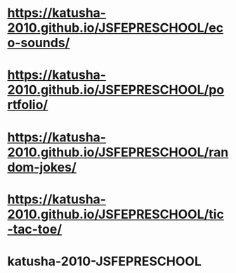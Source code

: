 # https://katusha-2010.github.io/JSFEPRESCHOOL/eco-sounds/
# https://katusha-2010.github.io/JSFEPRESCHOOL/portfolio/
# https://katusha-2010.github.io/JSFEPRESCHOOL/random-jokes/
# https://katusha-2010.github.io/JSFEPRESCHOOL/tic-tac-toe/
# katusha-2010-JSFEPRESCHOOL
